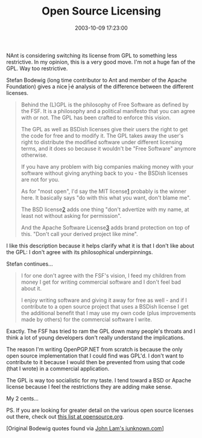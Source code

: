 ﻿---
layout: post
title: "Open Source Licensing"
comments: false
date: 2003-10-09 17:23:00
updated: 2004-05-01 16:42:00
categories:
 - Opinions, Politics, Rants
 - Technology
subtext-id: 0d815f00-ec9f-48e0-b8fb-717bddb737b8
alias: /blog/Open-Source-Licensing.aspx
---


NAnt is considering switching its license from GPL to something less restrictive. In my opinion, this is a very good move. I'm not a huge fan of the GPL. Way too restrictive.

Stefan Bodewig (long time contributor to Ant and member of the Apache Foundation) gives a nice├é analysis of the difference between the different licenses.

> Behind the (L)GPL is the philosophy of Free Software as defined by the FSF. It is a philosophy and a political manifesto that you can agree with or not. The GPL has been crafted to enforce this vision.
> 
> The GPL as well as BSDish licenses give their users the right to get the code for free and to modify it. The GPL takes away the user's right to distribute the modified software under different licensing terms, and it does so because it wouldn't be "Free Software" anymore otherwise.
> 
> If you have any problem with big companies making money with your software without giving anything back to you - the BSDish licenses are not for you.
> 
> As for "most open", I'd say the MIT license[1](http://www.iunknown.com/000345.html#fn1) probably is the winner here. It basically says "do with this what you want, don't blame me".
> 
> The BSD license[2](http://www.iunknown.com/000345.html#fn2) adds one thing "don't advertize with my name, at least not without asking for permission".
> 
> And the Apache Software License[3](http://www.iunknown.com/000345.html#fn3) adds brand protection on top of this. "Don't call your derived project like mine".

I like this description because it helps clarify what it is that I don't like about the GPL: I don't agree with its philosophical underpinnings.

Stefan continues...

> I for one don't agree with the FSF's vision, I feed my children from money I get for writing commercial software and I don't feel bad about it.
> 
> I enjoy writing software and giving it away for free as well - and if I contribute to a open source project that uses a BSDish license I get the additional benefit that I may use my own code (plus improvements made by others) for the commercial software I write.

Exactly. The FSF has tried to ram the GPL down many people's throats and I think a lot of young developers don't really understand the implications.

The reason I'm writing OpenPGP.NET from scratch is because the only open source implementation that I could find was GPL'd. I don't want to contribute to it because I would then be prevented from using that code (that I wrote) in a commercial application.

The GPL is way too socialistic for my taste. I tend toward a BSD or Apache license because I feel the restrictions they are adding make sense.

My 2 cents...

PS. If you are looking for greater detail on the various open source licenses out there, check out [this list at opensource.org](http://www.opensource.org/licenses/).

[Original Bodewig quotes found via [John Lam's iunknown.com](http://www.iunknown.com/000345.html)]
